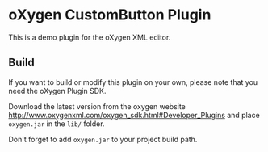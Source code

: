 oXygen CustomButton Plugin
===

This is a demo plugin for the oXygen XML editor.


Build
---

If you want to build or modify this plugin on your own, please note that you need the oXygen Plugin SDK.

Download the latest version from the oxygen website http://www.oxygenxml.com/oxygen_sdk.html#Developer_Plugins and place `oxygen.jar` in the `lib/` folder.

Don't forget to add `oxygen.jar` to your project build path.
